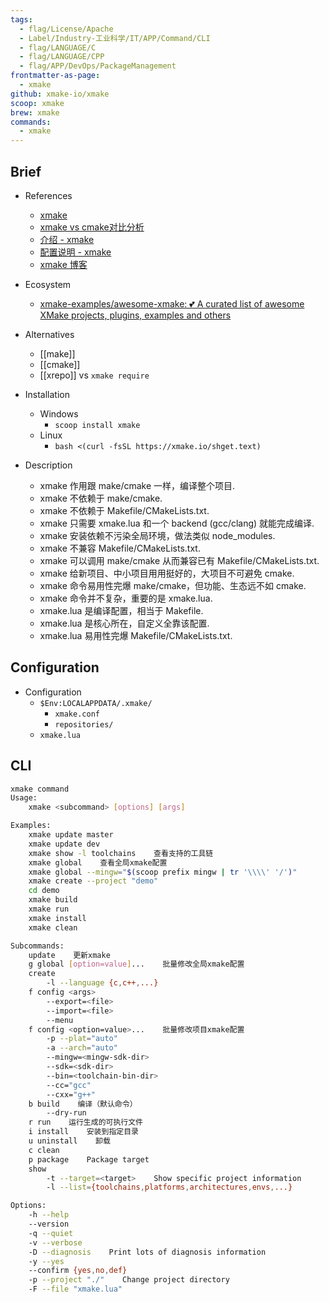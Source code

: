 ```yaml
---
tags:
  - flag/License/Apache
  - Label/Industry-工业科学/IT/APP/Command/CLI
  - flag/LANGUAGE/C
  - flag/LANGUAGE/CPP
  - flag/APP/DevOps/PackageManagement
frontmatter-as-page:
  - xmake
github: xmake-io/xmake
scoop: xmake
brew: xmake
commands:
  - xmake
---
```


## Brief

- References
    - [xmake](https://xmake.io)
    - [xmake vs cmake对比分析](https://tboox.org/cn/2019/05/29/xmake-vs-cmake/)
    - [介绍 - xmake](https://xmake.io/#/zh-cn/about/introduction)
    - [配置说明 - xmake](https://xmake.io/#/zh-cn/guide/configuration)
    - [xmake 博客](https://tboox.org/cn/category/#xmake)

- Ecosystem
    - [xmake-examples/awesome-xmake: 💕 A curated list of awesome XMake projects, plugins, examples and others](https://github.com/xmake-examples/awesome-xmake)

- Alternatives
    - [[make]]
    - [[cmake]]
    - [[xrepo]] vs `xmake require`

- Installation
    - Windows
        * `scoop install xmake`
    - Linux
        * `bash <(curl -fsSL https://xmake.io/shget.text)`

- Description
    * xmake 作用跟 make/cmake 一样，编译整个项目.
    * xmake 不依赖于 make/cmake.
    * xmake 不依赖于 Makefile/CMakeLists.txt.
    * xmake 只需要 xmake.lua 和一个 backend (gcc/clang) 就能完成编译.
    * xmake 安装依赖不污染全局环境，做法类似 node_modules.
    * xmake 不兼容 Makefile/CMakeLists.txt.
    * xmake 可以调用 make/cmake 从而兼容已有 Makefile/CMakeLists.txt.
    * xmake 给新项目、中小项目用用挺好的，大项目不可避免 cmake.
    * xmake 命令易用性完爆 make/cmake，但功能、生态远不如 cmake.
    * xmake 命令并不复杂，重要的是 xmake.lua.
    * xmake.lua 是编译配置，相当于 Makefile.
    * xmake.lua 是核心所在，自定义全靠该配置.
    * xmake.lua 易用性完爆 Makefile/CMakeLists.txt.

## Configuration

- Configuration
    - `$Env:LOCALAPPDATA/.xmake/`
        - `xmake.conf`
        - `repositories/`
    - `xmake.lua`

## CLI

```bash
xmake command
Usage:
    xmake <subcommand> [options] [args]

Examples:
    xmake update master
    xmake update dev
    xmake show -l toolchains    查看支持的工具链
    xmake global    查看全局xmake配置
    xmake global --mingw="$(scoop prefix mingw | tr '\\\\' '/')"
    xmake create --project "demo"
    cd demo
    xmake build
    xmake run
    xmake install
    xmake clean

Subcommands:
    update    更新xmake
    g global [option=value]...    批量修改全局xmake配置
    create
        -l --language {c,c++,...}
    f config <args>
        --export=<file>
        --import=<file>
        --menu
    f config <option=value>...    批量修改项目xmake配置
        -p --plat="auto"
        -a --arch="auto"
        --mingw=<mingw-sdk-dir>
        --sdk=<sdk-dir>
        --bin=<toolchain-bin-dir>
        --cc="gcc"
        --cxx="g++"
    b build    编译（默认命令）
        --dry-run
    r run    运行生成的可执行文件
    i install    安装到指定目录
    u uninstall    卸载
    c clean
    p package    Package target
    show
        -t --target=<target>    Show specific project information
        -l --list={toolchains,platforms,architectures,envs,...}

Options:
    -h --help
    --version
    -q --quiet
    -v --verbose
    -D --diagnosis    Print lots of diagnosis information
    -y --yes
    --confirm {yes,no,def}
    -p --project "./"    Change project directory
    -F --file "xmake.lua"
```
